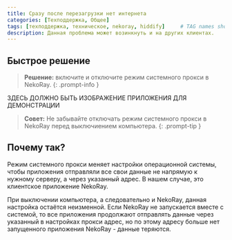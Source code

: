 ```yaml
---
title: Сразу после перезагрузки нет интернета
categories: [Техподдержка, Общее]
tags: [техподдержка, техническое, nekoray, hiddify]     # TAG names should always be lowercase
description: Данная проблема может возинкнуть и на других клиентах.
---
```


## Быстрое решение

> __Решение:__ включите и отключите режим системного прокси в NekoRay.
{: .prompt-info }

ЗДЕСЬ ДОЛЖНО БЫТЬ ИЗОБРАЖЕНИЕ ПРИЛОЖЕНИЯ ДЛЯ ДЕМОНСТРАЦИИ

> __Совет:__ Не забывайте отключать режим системного прокси в NekoRay перед выключиением компьютера.
{: .prompt-tip }

## Почему так?

Режим системного прокси меняет настройки операционной системы, чтобы приложения отправляли все свои данные не напрямую к нужному серверу, а через указанный адрес. В нашем случае, это клиентское приложение NekoRay.

При выключении компьютера, а следовательно и NekoRay, данная настройка остаётся неизменной. Если NekoRay не запускается вместе с системой, то все приложения продолжают отправлять данные через указанный в настройках прокси адрес, но по этому адресу больше нет запущенного приложения NekoRay - данные теряются.